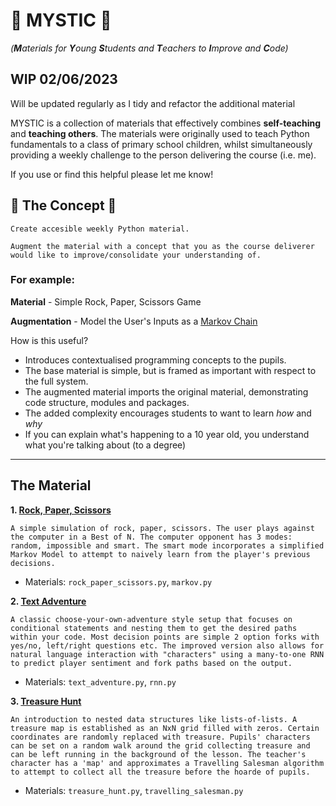 # **:mage: MYSTIC :mage:**
*(**M**aterials for **Y**oung **S**tudents and **T**eachers to **I**mprove and **C**ode)*

## **WIP 02/06/2023** 
Will be updated regularly as I tidy and refactor the additional material

MYSTIC is a collection of materials that effectively combines **self-teaching** and **teaching others**. The materials were originally used to teach Python fundamentals to a class of primary school children, whilst simultaneously providing a weekly challenge to the person delivering the course (i.e. me).

If you use or find this helpful please let me know!

## **:brain: The Concept :brain:**
```
Create accesible weekly Python material.

Augment the material with a concept that you as the course deliverer would like to improve/consolidate your understanding of.
```

### For example:

**Material** - Simple Rock, Paper, Scissors Game

**Augmentation** - Model the User's Inputs as a [Markov Chain](https://www.youtube.com/watch?v=i3AkTO9HLXo)

How is this useful?
- Introduces contextualised programming concepts to the pupils.
- The base material is simple, but is framed as important with respect to the full system.
- The augmented material imports the original material, demonstrating code structure, modules and packages.
- The added complexity encourages students to want to learn *how* and *why*
- If you can explain what's happening to a 10 year old, you understand what you're talking about (to a degree)

----
## The Material ##

**1. [Rock, Paper, Scissors](projects/rock_paper_scissors/)**
    
    A simple simulation of rock, paper, scissors. The user plays against the computer in a Best of N. The computer opponent has 3 modes: random, impossible and smart. The smart mode incorporates a simplified Markov Model to attempt to naively learn from the player's previous decisions.

- Materials: `rock_paper_scissors.py`, `markov.py`

**2. [Text Adventure](projects/text_adventure/)**

    A classic choose-your-own-adventure style setup that focuses on conditional statements and nesting them to get the desired paths within your code. Most decision points are simple 2 option forks with yes/no, left/right questions etc. The improved version also allows for natural language interaction with "characters" using a many-to-one RNN to predict player sentiment and fork paths based on the output.
    
- Materials: `text_adventure.py`, `rnn.py`

**3. [Treasure Hunt](projects/treasure_hunt/)**

    An introduction to nested data structures like lists-of-lists. A treasure map is established as an NxN grid filled with zeros. Certain coordinates are randomly replaced with treasure. Pupils' characters can be set on a random walk around the grid collecting treasure and can be left running in the background of the lesson. The teacher's character has a 'map' and approximates a Travelling Salesman algorithm to attempt to collect all the treasure before the hoarde of pupils. 

- Materials: `treasure_hunt.py`, `travelling_salesman.py`

